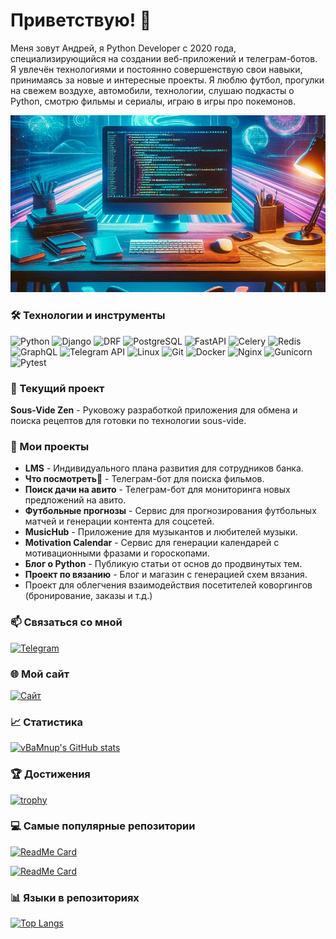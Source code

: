 # Приветствую! 👋

Меня зовут Андрей, я Python Developer с 2020 года, специализирующийся на создании веб-приложений и телеграм-ботов. Я увлечён технологиями и постоянно совершенствую свои навыки, принимаясь за новые и интересные проекты. Я люблю футбол, прогулки на свежем воздухе, автомобили, технологии, слушаю подкасты о Python, смотрю фильмы и сериалы, играю в игры про покемонов.

![Мое фото](https://github.com/vBaMnup/vBaMnup/blob/bcdf2bff774e699081483ecd2ce93b2b9b73ce89/PIL-11b4cf63-3fa3-47cf-9034-41b38c624366.webp)

### 🛠️ Технологии и инструменты

![Python](https://img.shields.io/badge/-Python-333?style=flat&logo=python) ![Django](https://img.shields.io/badge/-Django-333?style=flat&logo=django) ![DRF](https://img.shields.io/badge/-Django%20Rest%20Framework-333?style=flat&logo=django) ![PostgreSQL](https://img.shields.io/badge/-PostgreSQL-333?style=flat&logo=postgresql) ![FastAPI](https://img.shields.io/badge/-FastAPI-333?style=flat&logo=fastapi) ![Celery](https://img.shields.io/badge/-Celery-333?style=flat&logo=celery) ![Redis](https://img.shields.io/badge/-Redis-333?style=flat&logo=redis) ![GraphQL](https://img.shields.io/badge/-GraphQL-333?style=flat&logo=graphql) ![Telegram API](https://img.shields.io/badge/-Telegram%20API-333?style=flat&logo=telegram) ![Linux](https://img.shields.io/badge/-Linux-333?style=flat&logo=linux) ![Git](https://img.shields.io/badge/-Git-333?style=flat&logo=git) ![Docker](https://img.shields.io/badge/-Docker-333?style=flat&logo=docker) ![Nginx](https://img.shields.io/badge/-Nginx-333?style=flat&logo=nginx) ![Gunicorn](https://img.shields.io/badge/-Gunicorn-333?style=flat&logo=gunicorn) ![Pytest](https://img.shields.io/badge/-Pytest-333?style=flat&logo=pytest)

### 🔧 Текущий проект

**Sous-Vide Zen** - Руковожу разработкой приложения для обмена и поиска рецептов для готовки по технологии sous-vide. 

### 💼 Мои проекты

- **LMS** - Индивидуального плана развития для сотрудников банка.
- **Что посмотреть🍿** - Телеграм-бот для поиска фильмов.
- **Поиск дачи на авито** - Телеграм-бот для мониторинга новых предложений на авито.
- **Футбольные прогнозы** - Сервис для прогнозирования футбольных матчей и генерации контента для соцсетей.
- **MusicHub** - Приложение для музыкантов и любителей музыки.
- **Motivation Calendar** - Сервис для генерации календарей с мотивационными фразами и гороскопами.
- **Блог о Python** - Публикую статьи от основ до продвинутых тем.
- **Проект по вязанию** - Блог и магазин с генерацией схем вязания.
- Проект для облегчения взаимодействия посетителей коворгингов (бронирование, заказы и т.д.)

### 📫 Связаться со мной

[![Telegram](https://img.shields.io/badge/Telegram-Contact-blue?style=flat&logo=telegram)](https://t.me/vBaMnup)

### 🌐 Мой сайт

[![Сайт](https://img.shields.io/badge/Сайт-Visit-blue?style=flat&logo=internet-explorer)](https://pyzone.ru/)

### 📈 Статистика

[![vBaMnup's GitHub stats](https://github-readme-stats.vercel.app/api?username=vBaMnup&show_icons=true&theme=radical)](https://github.com/anuraghazra/github-readme-stats)

### 🏆 Достижения

[![trophy](https://github-profile-trophy.vercel.app/?username=vBaMnup&theme=algolia)](https://github.com/ryo-ma/github-profile-trophy)

### 💻 Самые популярные репозитории

[![ReadMe Card](https://github-readme-stats.vercel.app/api/pin/?username=vBaMnup&repo=motivation_calendar&theme=radical)](https://github.com/vBaMnup/motivation_calendar)

[![ReadMe Card](https://github-readme-stats.vercel.app/api/pin/?username=Sous-Vide-Zen&repo=backend&theme=radical)](https://github.com/Sous-Vide-Zen/backend)


### 📊 Языки в репозиториях

[![Top Langs](https://github-readme-stats.vercel.app/api/top-langs/?username=vBaMnup&layout=compact&theme=radical)](https://github.com/anuraghazra/github-readme-stats)




